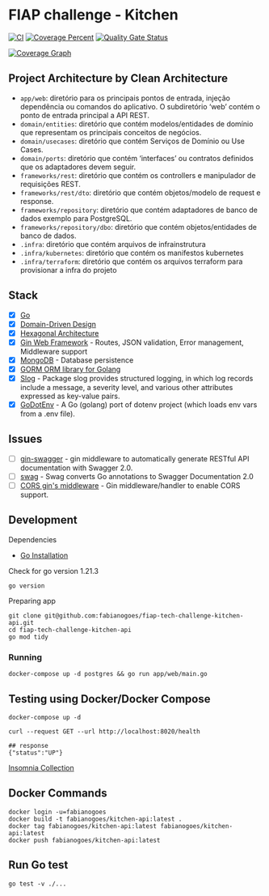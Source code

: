 # FIAP challenge - Kitchen

[![CI](https://github.com/fabianogoes/fiap-tech-challenge-kitchen-api/actions/workflows/ci-cd.yml/badge.svg)](https://github.com/fabianogoes/fiap-tech-challenge-kitchen-api/actions/workflows/ci-cd.yml)
[![Coverage Percent](https://codecov.io/github/fabianogoes/fiap-tech-challenge-kitchen-api/graph/badge.svg?token=877UONKJDB)](https://codecov.io/github/fabianogoes/fiap-tech-challenge-kitchen-api)
[![Quality Gate Status](https://sonarcloud.io/api/project_badges/measure?project=fabianogoes_fiap-tech-challenge-kitchen-api&metric=alert_status)](https://sonarcloud.io/summary/new_code?id=fabianogoes_fiap-tech-challenge-kitchen-api)

[![Coverage Graph](https://codecov.io/github/fabianogoes/fiap-tech-challenge-kitchen-api/graphs/sunburst.svg?token=877UONKJDB)](https://codecov.io/github/fabianogoes/fiap-tech-challenge-kitchen-api)

## Project Architecture by Clean Architecture

- `app/web`: diretório para os principais pontos de entrada, injeção dependência ou comandos do aplicativo. O subdiretório ‘web’ contém o ponto de entrada principal a API REST.
- `domain/entities`: diretório que contém modelos/entidades de domínio que representam os principais conceitos de negócios.
- `domain/usecases`: diretório que contém Serviços de Domínio ou Use Cases.
- `domain/ports`: diretório que contém ‘interfaces’ ou contratos definidos que os adaptadores devem seguir.
- `frameworks/rest`: diretório que contém os controllers e manipulador de requisições REST.
- `frameworks/rest/dto`: diretório que contém objetos/modelo de request e response.
- `frameworks/repository`: diretório que contém adaptadores de banco de dados exemplo para PostgreSQL.
- `frameworks/repository/dbo`: diretório que contém objetos/entidades de banco de dados.
- `.infra`: diretório que contém arquivos de infrainstrutura
- `.infra/kubernetes`: diretório que contém os manifestos kubernetes
- `.infra/terraform`: diretório que contém os arquivos terraform para provisionar a infra do projeto

## Stack

- [x] [Go][0]
- [x] [Domain-Driven Design][6]
- [x] [Hexagonal Architecture][5]
- [x] [Gin Web Framework][1] - Routes, JSON validation, Error management, Middleware support
- [x] [MongoDB][3] - Database persistence
- [x] [GORM ORM library for Golang][2]
- [x] [Slog](https://pkg.go.dev/log/slog) - Package slog provides structured logging, in which log records include a message, a severity level, and various other attributes expressed as key-value pairs. 
- [x] [GoDotEnv](https://github.com/joho/godotenv) - A Go (golang) port of dotenv project (which loads env vars from a .env file).

## Issues

- [ ] [gin-swagger](https://github.com/swaggo/gin-swagger) - gin middleware to automatically generate RESTful API documentation with Swagger 2.0.
- [ ] [swag](https://github.com/swaggo/swag) - Swag converts Go annotations to Swagger Documentation 2.0
- [ ] [CORS gin's middleware](https://github.com/gin-contrib/cors) - Gin middleware/handler to enable CORS support.

## Development

Dependencies

- [Go Installation](https://go.dev/doc/install)

Check for go version 1.21.3

```shell
go version
```

Preparing app

```shell
git clone git@github.com:fabianogoes/fiap-tech-challenge-kitchen-api.git
cd fiap-tech-challenge-kitchen-api
go mod tidy
````

### Running

```shell
docker-compose up -d postgres && go run app/web/main.go
```

## Testing using Docker/Docker Compose

```shell
docker-compose up -d

curl --request GET --url http://localhost:8020/health

## response 
{"status":"UP"}
```

[Insomnia Collection](.utils/fiap-tech-challenge-Insomnia.json)

## Docker Commands

```shell
docker login -u=fabianogoes
docker build -t fabianogoes/kitchen-api:latest .
docker tag fabianogoes/kitchen-api:latest fabianogoes/kitchen-api:latest
docker push fabianogoes/kitchen-api:latest
```

## Run Go test

```shell
go test -v ./...
```

[0]: https://go.dev/
[1]: https://gin-gonic.com/
[2]: https://www.mongodb.com/
[3]: https://www.postgresql.org/
[5]: https://alistair.cockburn.us/hexagonal-architecture/
[6]: https://www.amazon.com/dp/0321125215?ref_=cm_sw_r_cp_ud_dp_0M66DHP14SJ5GBBJCRNP
